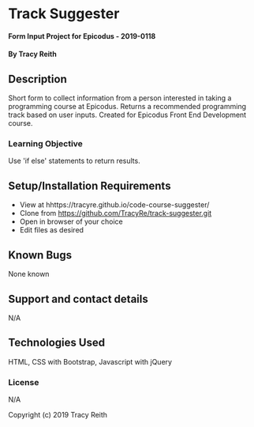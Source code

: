 # Track Suggester

#### Form Input Project for Epicodus - 2019-0118

#### By Tracy Reith

## Description

Short form to collect information from a person interested in taking a programming course at Epicodus. Returns a recommended programming track based on user inputs.  Created for Epicodus Front End Development course.

### Learning Objective

Use 'if else' statements to return results.


## Setup/Installation Requirements

* View at hhttps://tracyre.github.io/code-course-suggester/
* Clone from https://github.com/TracyRe/track-suggester.git
* Open in browser of your choice
* Edit files as desired


## Known Bugs

None known

## Support and contact details

N/A

## Technologies Used

HTML, CSS with Bootstrap, Javascript with jQuery

### License

N/A

Copyright (c) 2019 Tracy Reith
